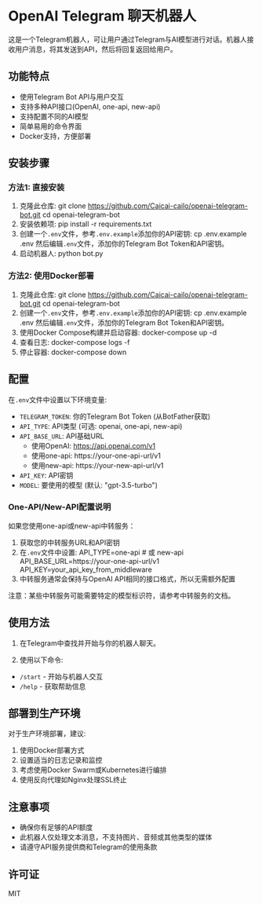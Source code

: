 # OpenAI Telegram 聊天机器人

这是一个Telegram机器人，可让用户通过Telegram与AI模型进行对话。机器人接收用户消息，将其发送到API，然后将回复返回给用户。

## 功能特点

- 使用Telegram Bot API与用户交互
- 支持多种API接口(OpenAI, one-api, new-api)
- 支持配置不同的AI模型
- 简单易用的命令界面
- Docker支持，方便部署

## 安装步骤

### 方法1: 直接安装

1. 克隆此仓库:
git clone https://github.com/Caicai-cailo/openai-telegram-bot.git
cd openai-telegram-bot
2. 安装依赖项:
pip install -r requirements.txt
3. 创建一个`.env`文件，参考`.env.example`添加你的API密钥:
cp .env.example .env
然后编辑`.env`文件，添加你的Telegram Bot Token和API密钥。
4. 启动机器人:
python bot.py

### 方法2: 使用Docker部署

1. 克隆此仓库:
git clone https://github.com/Caicai-cailo/openai-telegram-bot.git
cd openai-telegram-bot
2. 创建一个`.env`文件，参考`.env.example`添加你的API密钥:
cp .env.example .env
然后编辑`.env`文件，添加你的Telegram Bot Token和API密钥。
3. 使用Docker Compose构建并启动容器:
docker-compose up -d
4. 查看日志:
docker-compose logs -f
5. 停止容器:
docker-compose down


## 配置

在`.env`文件中设置以下环境变量:

- `TELEGRAM_TOKEN`: 你的Telegram Bot Token (从BotFather获取)
- `API_TYPE`: API类型 (可选: openai, one-api, new-api)
- `API_BASE_URL`: API基础URL
  - 使用OpenAI: https://api.openai.com/v1
  - 使用one-api: https://your-one-api-url/v1
  - 使用new-api: https://your-new-api-url/v1
- `API_KEY`: API密钥
- `MODEL`: 要使用的模型 (默认: "gpt-3.5-turbo")

### One-API/New-API配置说明

如果您使用one-api或new-api中转服务：

1. 获取您的中转服务URL和API密钥
2. 在`.env`文件中设置:
API_TYPE=one-api # 或 new-api
API_BASE_URL=https://your-one-api-url/v1
API_KEY=your_api_key_from_middleware
3. 中转服务通常会保持与OpenAI API相同的接口格式，所以无需额外配置

注意：某些中转服务可能需要特定的模型标识符，请参考中转服务的文档。

## 使用方法

1. 在Telegram中查找并开始与你的机器人聊天。

2. 使用以下命令:
- `/start` - 开始与机器人交互
- `/help` - 获取帮助信息

## 部署到生产环境

对于生产环境部署，建议:

1. 使用Docker部署方式
2. 设置适当的日志记录和监控
3. 考虑使用Docker Swarm或Kubernetes进行编排
4. 使用反向代理如Nginx处理SSL终止

## 注意事项

- 确保你有足够的API额度
- 此机器人仅处理文本消息，不支持图片、音频或其他类型的媒体
- 请遵守API服务提供商和Telegram的使用条款

## 许可证

MIT
